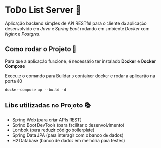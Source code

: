 # ToDo List Server 🍃
Aplicação backend simples de API RESTful para o cliente da aplicação desenvolvido em *Java* e *Spring Boot* rodando em ambiente *Docker* com *Nginx* e *Postgres*.

## Como rodar o Projeto 🚀
Para que a aplicação funcione, é necessário ter instalado **Docker** e **Docker Compose**

Execute o comando para Buildar o container docker e rodar a aplicação na porta 80

```
docker-compose up --build -d
```

## Libs utilizadas no Projeto 📚
- Spring Web (para criar APIs REST)
- Spring Boot DevTools (para facilitar o desenvolvimento)
- Lombok (para reduzir código boilerplate)
- Spring Data JPA (para interagir com o banco de dados)
- H2 Database (banco de dados em memória para testes)